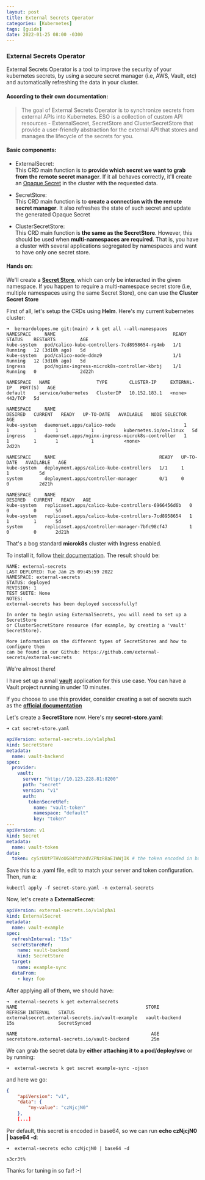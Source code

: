 ```yaml
---
layout: post
title: External Secrets Operator
categories: [Kubernetes]
tags: [guide]
date: 2022-01-25 08:00 -0300
---
```


### **External Secrets Operator**
External Secrets Operator is a tool to improve the security of your kubernetes secrets, by using a secure secret manager (i.e, AWS, Vault, etc) and automatically refreshing the data in your cluster.

#### **According to their own documentation**:   
> The goal of External Secrets Operator is to synchronize secrets from external APIs into Kubernetes. ESO is a collection of custom API resources - ExternalSecret, SecretStore and ClusterSecretStore that provide a user-friendly abstraction for the external API that stores and manages the lifecycle of the secrets for you.

#### **Basic components**:

- ExternalSecret:  
  This CRD main function is to **provide which secret we want to grab from the remote secret manager**. If it all behaves correctly, it'll create an [Opaque Secret](https://kubernetes.io/docs/concepts/configuration/secret/) in the cluster with the requested data.

- SecretStore:  
  This CRD main function is to **create a connection with the remote secret manager**. It also refreshes the state of such secret and update the generated Opaque Secret

- ClusterSecretStore:  
  This CRD main function is **the same as the SecretStore**. However, this should be used when **multi-namespaces are required**. That is, you have a cluster with several applications segregated by namespaces and want to have only one secret store.

#### **Hands on**:

We'll create a [**Secret Store**](https://external-secrets.io/api-secretstore/), which can only be interacted in the given namespace. If you happen to require a multi-namespace secret store (i.e, multiple namespaces using the same Secret Store), one can use the **Cluster Secret Store**

First of all, let's setup the CRDs using **Helm**. Here's my current kubernetes cluster:

```
➜  bernardolopes.me git:(main) ✗ k get all --all-namespaces
NAMESPACE     NAME                                           READY   STATUS    RESTARTS         AGE
kube-system   pod/calico-kube-controllers-7cd8958654-rg4mb   1/1     Running   12 (3d10h ago)   5d
kube-system   pod/calico-node-ddmz9                          1/1     Running   12 (3d10h ago)   5d
ingress       pod/nginx-ingress-microk8s-controller-kbrbj    1/1     Running   0                2d22h

NAMESPACE   NAME                 TYPE        CLUSTER-IP     EXTERNAL-IP   PORT(S)   AGE
default     service/kubernetes   ClusterIP   10.152.183.1   <none>        443/TCP   5d

NAMESPACE     NAME                                               DESIRED   CURRENT   READY   UP-TO-DATE   AVAILABLE   NODE SELECTOR            AGE
kube-system   daemonset.apps/calico-node                         1         1         1       1            1           kubernetes.io/os=linux   5d
ingress       daemonset.apps/nginx-ingress-microk8s-controller   1         1         1       1            1           <none>                   2d22h

NAMESPACE     NAME                                      READY   UP-TO-DATE   AVAILABLE   AGE
kube-system   deployment.apps/calico-kube-controllers   1/1     1            1           5d
system        deployment.apps/controller-manager        0/1     0            0           2d21h

NAMESPACE     NAME                                                 DESIRED   CURRENT   READY   AGE
kube-system   replicaset.apps/calico-kube-controllers-6966456d6b   0         0         0       5d
kube-system   replicaset.apps/calico-kube-controllers-7cd8958654   1         1         1       5d
system        replicaset.apps/controller-manager-7bfc98cf47        1         0         0       2d21h
```

That's a bog standard **microk8s** cluster with Ingress enabled.

To install it, follow [their documentation](https://external-secrets.io/guides-getting-started/). The result should be:

```
NAME: external-secrets
LAST DEPLOYED: Tue Jan 25 09:45:59 2022
NAMESPACE: external-secrets
STATUS: deployed
REVISION: 1
TEST SUITE: None
NOTES:
external-secrets has been deployed successfully!

In order to begin using ExternalSecrets, you will need to set up a SecretStore
or ClusterSecretStore resource (for example, by creating a 'vault' SecretStore).

More information on the different types of SecretStores and how to configure them
can be found in our Github: https://github.com/external-secrets/external-secrets
```

We're almost there!

I have set up a small [**vault**](https://www.vaultproject.io/) application for this use case. You can have a Vault project running in under 10 minutes.

If you choose to use this provider, consider creating a set of secrets such as the [**official documentation**](https://external-secrets.io/provider-hashicorp-vault/)

Let's create a **SecretStore** now. Here's my **secret-store.yaml**:

`➜ cat secret-store.yaml `
```yaml
apiVersion: external-secrets.io/v1alpha1
kind: SecretStore
metadata:
  name: vault-backend
spec:
  provider:
    vault:
      server: "http://10.123.228.81:8200"
      path: "secret"
      version: "v1"
      auth:
        tokenSecretRef:
          name: "vault-token"
          namespace: "default"
          key: "token"
---
apiVersion: v1
kind: Secret
metadata:
  name: vault-token
data:
  token: cy5zUUtPTHVoUG84YzhXdVZPNzRBaE1WWjIK # the token encoded in base64
```

Save this to a .yaml file, edit to match your server and token configuration. Then, run a:

`kubectl apply -f secret-store.yaml -n external-secrets`

Now, let's create a **ExternalSecret**:

```yaml
apiVersion: external-secrets.io/v1alpha1
kind: ExternalSecret
metadata:
  name: vault-example
spec:
  refreshInterval: "15s"
  secretStoreRef:
    name: vault-backend
    kind: SecretStore
  target:
    name: example-sync
  dataFrom:
    - key: foo
```

After applying all of them, we should have:

```
➜  external-secrets k get externalsecrets                  
NAME                                               STORE                REFRESH INTERVAL   STATUS
externalsecret.external-secrets.io/vault-example   vault-backend        15s                SecretSynced

NAME                                                 AGE
secretstore.external-secrets.io/vault-backend        25m
```

We can grab the secret data by **either attaching it to a pod/deploy/svc** or by running:

`➜  external-secrets k get secret example-sync -ojson`

and here we go:

```json
{
    "apiVersion": "v1",
    "data": {
        "my-value": "czNjcjN0"
    },
    [...]
```

Per default, this secret is encoded in base64, so we can run **echo czNjcjN0 | base64 -d**:  

`➜  external-secrets echo czNjcjN0 | base64 -d`
```
s3cr3t% 
```

Thanks for tuning in so far! :-) 